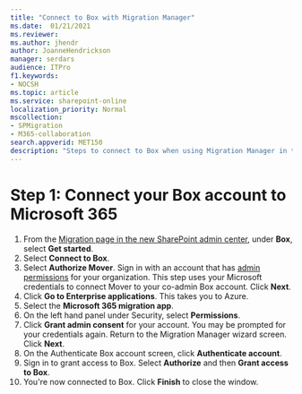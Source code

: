 ```yaml
---
title: "Connect to Box with Migration Manager"
ms.date:  01/21/2021
ms.reviewer: 
ms.author: jhendr
author: JoanneHendrickson
manager: serdars
audience: ITPro
f1.keywords:
- NOCSH
ms.topic: article
ms.service: sharepoint-online
localization_priority: Normal
mscollection:
- SPMigration
- M365-collaboration
search.appverid: MET150
description: "Steps to connect to Box when using Migration Manager in the SharePoint Admin center."
---
```


# Step 1:  Connect your Box account to Microsoft 365


1. From the [Migration page in the new SharePoint admin center](https://admin.microsoft.com/sharepoint?page=migrationCenter&modern), under **Box**, select **Get started**.
2. Select **Connect to Box**. 
3. Select **Authorize Mover**. Sign in with an account that has [admin permissions](/sharepoint/sharepoint-admin-role) for your organization.  This step uses your Microsoft credentials to connect Mover to your co-admin Box account.  Click **Next**.
4. Click **Go to Enterprise applications**. This takes you to Azure.
5. Select the **Microsoft 365 migration app**.
6. On the left hand panel under Security, select **Permissions**.
7. Click **Grant admin consent** for your account. You may be prompted for your credentials again. Return to the Migration Manager wizard screen.  Click **Next**.
8. On the Authenticate Box account screen, click **Authenticate account**. 
9. Sign in to grant access to Box. Select **Authorize** and then **Grant access to Box**.
10. You're now connected to Box. Click **Finish** to close the window.

